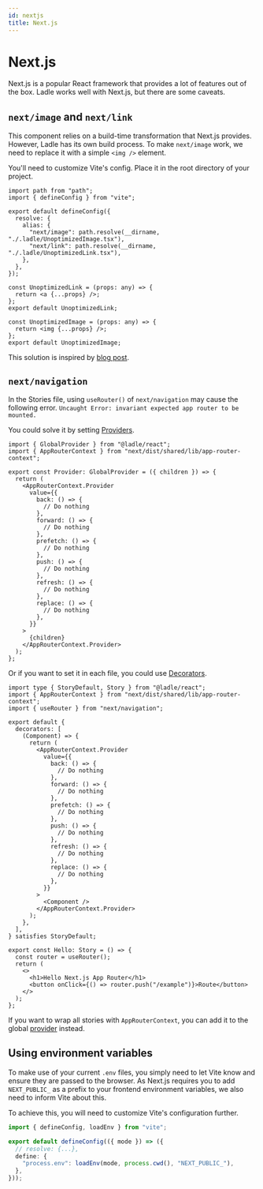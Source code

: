 ```yaml
---
id: nextjs
title: Next.js
---
```


# Next.js

Next.js is a popular React framework that provides a lot of features out of the box. Ladle works well with Next.js, but there are some caveats.

## `next/image` and `next/link`

This component relies on a build-time transformation that Next.js provides. However, Ladle has its own build process. To make `next/image` work, we need to replace it with a simple `<img />` element.

You'll need to customize Vite's config. Place it in the root directory of your project.

```tsx title="vite.config.ts"
import path from "path";
import { defineConfig } from "vite";

export default defineConfig({
  resolve: {
    alias: {
      "next/image": path.resolve(__dirname, "./.ladle/UnoptimizedImage.tsx"),
      "next/link": path.resolve(__dirname, "./.ladle/UnoptimizedLink.tsx"),
    },
  },
});
```

```tsx title=".ladle/UnoptimizedLink.tsx"
const UnoptimizedLink = (props: any) => {
  return <a {...props} />;
};
export default UnoptimizedLink;
```

```tsx title=".ladle/UnoptimizedImage.tsx"
const UnoptimizedImage = (props: any) => {
  return <img {...props} />;
};
export default UnoptimizedImage;
```

This solution is inspired by [blog post](https://sdorra.dev/posts/2023-01-18-ladle-next-image#nextimage).

## `next/navigation`

In the Stories file, using `useRouter()` of `next/navigation` may cause the following error. `Uncaught Error: invariant expected app router to be mounted.`

You could solve it by setting [Providers](/docs/providers).

```tsx title=".ladle/components.tsx"
import { GlobalProvider } from "@ladle/react";
import { AppRouterContext } from "next/dist/shared/lib/app-router-context";

export const Provider: GlobalProvider = ({ children }) => {
  return (
    <AppRouterContext.Provider
      value={{
        back: () => {
          // Do nothing
        },
        forward: () => {
          // Do nothing
        },
        prefetch: () => {
          // Do nothing
        },
        push: () => {
          // Do nothing
        },
        refresh: () => {
          // Do nothing
        },
        replace: () => {
          // Do nothing
        },
      }}
    >
      {children}
    </AppRouterContext.Provider>
  );
};
```

Or if you want to set it in each file, you could use [Decorators](/docs/decorators).

```tsx title="./Hello.stories.tsx"
import type { StoryDefault, Story } from "@ladle/react";
import { AppRouterContext } from "next/dist/shared/lib/app-router-context";
import { useRouter } from "next/navigation";

export default {
  decorators: [
    (Component) => {
      return (
        <AppRouterContext.Provider
          value={{
            back: () => {
              // Do nothing
            },
            forward: () => {
              // Do nothing
            },
            prefetch: () => {
              // Do nothing
            },
            push: () => {
              // Do nothing
            },
            refresh: () => {
              // Do nothing
            },
            replace: () => {
              // Do nothing
            },
          }}
        >
          <Component />
        </AppRouterContext.Provider>
      );
    },
  ],
} satisfies StoryDefault;

export const Hello: Story = () => {
  const router = useRouter();
  return (
    <>
      <h1>Hello Next.js App Router</h1>
      <button onClick={() => router.push("/example")}>Route</button>
    </>
  );
};
```

If you want to wrap all stories with `AppRouterContext`, you can add it to the global [provider](/docs/providers) instead.

## Using environment variables

To make use of your current `.env` files, you simply need to let Vite know and ensure they are passed to the browser. As Next.js requires you to add `NEXT_PUBLIC_` as a prefix to your frontend environment variables, we also need to inform Vite about this.

To achieve this, you will need to customize Vite's configuration further.

```ts title="vite.config.ts"
import { defineConfig, loadEnv } from "vite";

export default defineConfig(({ mode }) => ({
  // resolve: {...},
  define: {
    "process.env": loadEnv(mode, process.cwd(), "NEXT_PUBLIC_"),
  },
}));
```
